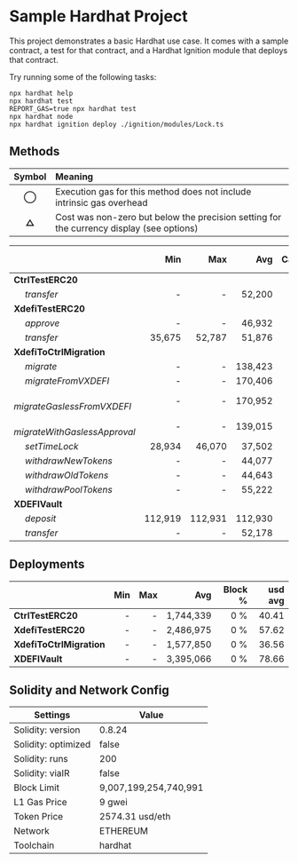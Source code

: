 # Sample Hardhat Project

This project demonstrates a basic Hardhat use case. It comes with a sample contract, a test for that contract, and a Hardhat Ignition module that deploys that contract.

Try running some of the following tasks:

```shell
npx hardhat help
npx hardhat test
REPORT_GAS=true npx hardhat test
npx hardhat node
npx hardhat ignition deploy ./ignition/modules/Lock.ts
```


## Methods
| **Symbol** | **Meaning**                                                                              |
| :--------: | :--------------------------------------------------------------------------------------- |
|    **◯**   | Execution gas for this method does not include intrinsic gas overhead                    |
|    **△**   | Cost was non-zero but below the precision setting for the currency display (see options) |

|                                     |     Min |     Max |     Avg | Calls | usd avg |
| :---------------------------------- | ------: | ------: | ------: | ----: | ------: |
| **CtrlTestERC20**                   |         |         |         |       |         |
|        *transfer*                   |       - |       - |  52,200 |    24 |    1.21 |
| **XdefiTestERC20**                  |         |         |         |       |         |
|        *approve*                    |       - |       - |  46,932 |     6 |    1.09 |
|        *transfer*                   |  35,675 |  52,787 |  51,876 |    19 |    1.20 |
| **XdefiToCtrlMigration**            |         |         |         |       |         |
|        *migrate*                    |       - |       - | 138,423 |     5 |    3.21 |
|        *migrateFromVXDEFI*          |       - |       - | 170,406 |     5 |    3.95 |
|        *migrateGaslessFromVXDEFI*   |       - |       - | 170,952 |     5 |    3.96 |
|        *migrateWithGaslessApproval* |       - |       - | 139,015 |     5 |    3.22 |
|        *setTimeLock*                |  28,934 |  46,070 |  37,502 |     2 |    0.87 |
|        *withdrawNewTokens*          |       - |       - |  44,077 |     1 |    1.02 |
|        *withdrawOldTokens*          |       - |       - |  44,643 |     1 |    1.03 |
|        *withdrawPoolTokens*         |       - |       - |  55,222 |     1 |    1.28 |
| **XDEFIVault**                      |         |         |         |       |         |
|        *deposit*                    | 112,919 | 112,931 | 112,930 |    12 |    2.62 |
|        *transfer*                   |       - |       - |  52,178 |     2 |    1.21 |

## Deployments
|                          | Min | Max  |       Avg | Block % | usd avg |
| :----------------------- | --: | ---: | --------: | ------: | ------: |
| **CtrlTestERC20**        |   - |    - | 1,744,339 |     0 % |   40.41 |
| **XdefiTestERC20**       |   - |    - | 2,486,975 |     0 % |   57.62 |
| **XdefiToCtrlMigration** |   - |    - | 1,577,850 |     0 % |   36.56 |
| **XDEFIVault**           |   - |    - | 3,395,066 |     0 % |   78.66 |

## Solidity and Network Config
| **Settings**        | **Value**             |
| ------------------- | --------------------- |
| Solidity: version   | 0.8.24                |
| Solidity: optimized | false                 |
| Solidity: runs      | 200                   |
| Solidity: viaIR     | false                 |
| Block Limit         | 9,007,199,254,740,991 |
| L1 Gas Price        | 9 gwei                |
| Token Price         | 2574.31 usd/eth       |
| Network             | ETHEREUM              |
| Toolchain           | hardhat               |



